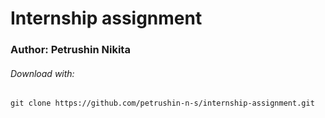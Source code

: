 # Internship assignment
### Author: Petrushin Nikita

###### Download with:
`git clone https://github.com/petrushin-n-s/internship-assignment.git`
